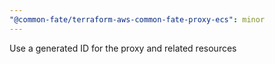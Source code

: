 ```yaml
---
"@common-fate/terraform-aws-common-fate-proxy-ecs": minor
---
```


Use a generated ID for the proxy and related resources
